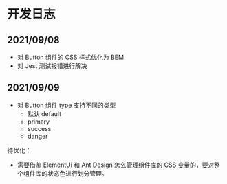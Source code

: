 # 开发日志

## 2021/09/08

- 对 Button 组件的 CSS 样式优化为 BEM
- 对 Jest 测试报错进行解决

## 2021/09/09

- 对 Button 组件 type 支持不同的类型
  - 默认 default
  - primary
  - success
  - danger

待优化：

- 需要借鉴 ElementUi 和 Ant Design 怎么管理组件库的 CSS 变量的，要对整个组件库的状态色进行划分管理。
